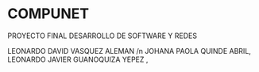 # COMPUNET

PROYECTO FINAL
DESARROLLO DE SOFTWARE Y REDES

LEONARDO DAVID VASQUEZ ALEMAN /n
JOHANA PAOLA QUINDE ABRIL, 
LEONARDO JAVIER GUANOQUIZA YEPEZ ,
